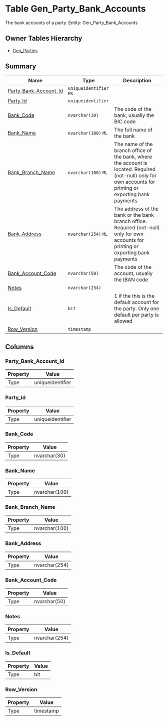 # Table Gen_Party_Bank_Accounts

The bank accounts of a party. Entity: Gen_Party_Bank_Accounts

## Owner Tables Hierarchy

* [Gen_Parties](Gen_Parties.md)

## Summary

| Name | Type | Description |
| - | - | --- |
|[Party_Bank_Account_Id](#party_bank_account_id)|`uniqueidentifier` `PK`||
|[Party_Id](#party_id)|`uniqueidentifier` ||
|[Bank_Code](#bank_code)|`nvarchar(30)` |The code of the bank, usually the BIC code|
|[Bank_Name](#bank_name)|`nvarchar(100)` `ML`|The full name of the bank|
|[Bank_Branch_Name](#bank_branch_name)|`nvarchar(100)` `ML`|The name of the branch office of the bank, where the account is located. Required (not-null) only for own accounts for printing or exporting bank payments|
|[Bank_Address](#bank_address)|`nvarchar(254)` `ML`|The address of the bank or the bank branch office. Required (not-null) only for own accounts for printing or exporting bank payments|
|[Bank_Account_Code](#bank_account_code)|`nvarchar(50)` |The code of the account, usually the IBAN code|
|[Notes](#notes)|`nvarchar(254)` ||
|[Is_Default](#is_default)|`bit` |1 if the this is the default account for the party. Only one default per party is allowed|
|[Row_Version](#row_version)|`timestamp` ||

## Columns

### Party_Bank_Account_Id

| Property | Value |
| - | - |
|Type|uniqueidentifier|

### Party_Id

| Property | Value |
| - | - |
|Type|uniqueidentifier|

### Bank_Code

| Property | Value |
| - | - |
|Type|nvarchar(30)|

### Bank_Name

| Property | Value |
| - | - |
|Type|nvarchar(100)|

### Bank_Branch_Name

| Property | Value |
| - | - |
|Type|nvarchar(100)|

### Bank_Address

| Property | Value |
| - | - |
|Type|nvarchar(254)|

### Bank_Account_Code

| Property | Value |
| - | - |
|Type|nvarchar(50)|

### Notes

| Property | Value |
| - | - |
|Type|nvarchar(254)|

### Is_Default

| Property | Value |
| - | - |
|Type|bit|

### Row_Version

| Property | Value |
| - | - |
|Type|timestamp|


